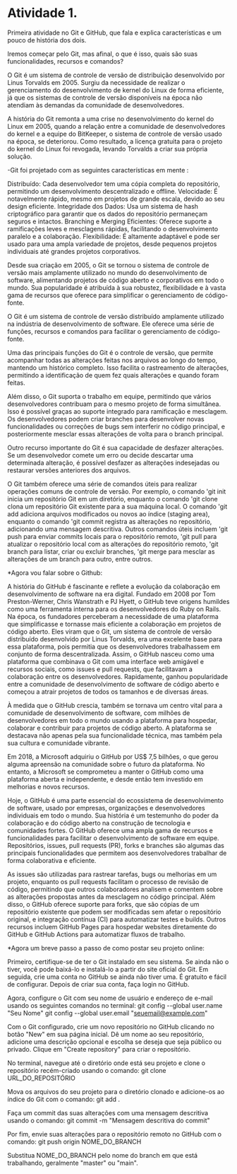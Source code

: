 # Atividade 1.
 Primeira atividade no Git e GitHub, que fala e explica características e um pouco de história dos dois.

 Iremos começar pelo Git, mas afinal, o que é isso, quais são suas funcionalidades, recursos e comandos?

O Git é um sistema de controle de versão de distribuição desenvolvido por Linus Torvalds em 2005. Surgiu da necessidade de realizar o gerenciamento do desenvolvimento de kernel do Linux de forma eficiente, já que os sistemas de controle de versão disponíveis na época não atendiam às demandas da comunidade de desenvolvedores.

A história do Git remonta a uma crise no desenvolvimento do kernel do Linux em 2005, quando a relação entre a comunidade de desenvolvedores do kernel e a equipe do BitKeeper, o sistema de controle de versão usado na época, se deteriorou. Como resultado, a licença gratuita para o projeto do kernel do Linux foi revogada, levando Torvalds a criar sua própria solução.

-Git foi projetado com as seguintes características em mente : 

Distribuído: Cada desenvolvedor tem uma cópia completa do repositório, permitindo um desenvolvimento descentralizado e offline.
Velocidade: É notavelmente rápido, mesmo em projetos de grande escala, devido ao seu design eficiente.
Integridade dos Dados: Usa um sistema de hash criptográfico para garantir que os dados do repositório permaneçam seguros e intactos.
Branching e Merging Eficientes: Oferece suporte a ramificações leves e mesclagens rápidas, facilitando o desenvolvimento paralelo e a colaboração.
Flexibilidade: É altamente adaptável e pode ser usado para uma ampla variedade de projetos, desde pequenos projetos individuais até grandes projetos corporativos.

Desde sua criação em 2005, o Git se tornou o sistema de controle de versão mais amplamente utilizado no mundo do desenvolvimento de software, alimentando projetos de código aberto e corporativos em todo o mundo. Sua popularidade é atribuída à sua robustez, flexibilidade e à vasta gama de recursos que oferece para simplificar o gerenciamento de código-fonte.

O Git é um sistema de controle de versão distribuído amplamente utilizado na indústria de desenvolvimento de software. Ele oferece uma série de funções, recursos e comandos para facilitar o gerenciamento de código-fonte.

Uma das principais funções do Git é o controle de versão, que permite acompanhar todas as alterações feitas nos arquivos ao longo do tempo, mantendo um histórico completo. Isso facilita o rastreamento de alterações, permitindo a identificação de quem fez quais alterações e quando foram feitas.

Além disso, o Git suporta o trabalho em equipe, permitindo que vários desenvolvedores contribuam para o mesmo projeto de forma simultânea. Isso é possível graças ao suporte integrado para ramificação e mesclagem. Os desenvolvedores podem criar branches para desenvolver novas funcionalidades ou correções de bugs sem interferir no código principal, e posteriormente mesclar essas alterações de volta para o branch principal.

Outro recurso importante do Git é sua capacidade de desfazer alterações. Se um desenvolvedor comete um erro ou decide descartar uma determinada alteração, é possível desfazer as alterações indesejadas ou restaurar versões anteriores dos arquivos.

O Git também oferece uma série de comandos úteis para realizar operações comuns de controle de versão. Por exemplo, o comando 'git init inicia um repositório Git em um diretório, enquanto o comando 'git clone clona um repositório Git existente para a sua máquina local. O comando 'git add adiciona arquivos modificados ou novos ao índice (staging area), enquanto o comando 'git commit registra as alterações no repositório, adicionando uma mensagem descritiva. Outros comandos úteis incluem 'git push para enviar commits locais para o repositório remoto, 'git pull para atualizar o repositório local com as alterações do repositório remoto, 'git branch para listar, criar ou excluir branches, 'git merge para mesclar as alterações de um branch para outro, entre outros.


*Agora vou falar sobre o Github:


A história do GitHub é fascinante e reflete a evolução da colaboração em desenvolvimento de software na era digital. Fundado em 2008 por Tom Preston-Werner, Chris Wanstrath e PJ Hyett, o GitHub teve origens humildes como uma ferramenta interna para os desenvolvedores do Ruby on Rails. Na época, os fundadores perceberam a necessidade de uma plataforma que simplificasse e tornasse mais eficiente a colaboração em projetos de código aberto. Eles viram que o Git, um sistema de controle de versão distribuído desenvolvido por Linus Torvalds, era uma excelente base para essa plataforma, pois permitia que os desenvolvedores trabalhassem em conjunto de forma descentralizada. Assim, o GitHub nasceu como uma plataforma que combinava o Git com uma interface web amigável e recursos sociais, como issues e pull requests, que facilitavam a colaboração entre os desenvolvedores. Rapidamente, ganhou popularidade entre a comunidade de desenvolvimento de software de código aberto e começou a atrair projetos de todos os tamanhos e de diversas áreas.

À medida que o GitHub crescia, também se tornava um centro vital para a comunidade de desenvolvimento de software, com milhões de desenvolvedores em todo o mundo usando a plataforma para hospedar, colaborar e contribuir para projetos de código aberto. A plataforma se destacava não apenas pela sua funcionalidade técnica, mas também pela sua cultura e comunidade vibrante.

Em 2018, a Microsoft adquiriu o GitHub por US$ 7,5 bilhões, o que gerou alguma apreensão na comunidade sobre o futuro da plataforma. No entanto, a Microsoft se comprometeu a manter o GitHub como uma plataforma aberta e independente, e desde então tem investido em melhorias e novos recursos.

Hoje, o GitHub é uma parte essencial do ecossistema de desenvolvimento de software, usado por empresas, organizações e desenvolvedores individuais em todo o mundo. Sua história é um testemunho do poder da colaboração e do código aberto na construção de tecnologia e comunidades fortes. O GitHub oferece uma ampla gama de recursos e funcionalidades para facilitar o desenvolvimento de software em equipe. Repositórios, issues, pull requests (PR), forks e branches são algumas das principais funcionalidades que permitem aos desenvolvedores trabalhar de forma colaborativa e eficiente.

As issues são utilizadas para rastrear tarefas, bugs ou melhorias em um projeto, enquanto os pull requests facilitam o processo de revisão de código, permitindo que outros colaboradores analisem e comentem sobre as alterações propostas antes da mesclagem no código principal. Além disso, o GitHub oferece suporte para forks, que são cópias de um repositório existente que podem ser modificadas sem afetar o repositório original, e integração contínua (CI) para automatizar testes e builds. Outros recursos incluem GitHub Pages para hospedar websites diretamente do GitHub e GitHub Actions para automatizar fluxos de trabalho.



*Agora um breve passo a passo de como postar seu projeto online:

Primeiro, certifique-se de ter o Git instalado em seu sistema. Se ainda não o tiver, você pode baixá-lo e instalá-lo a partir do site oficial do Git. Em seguida, crie uma conta no GitHub se ainda não tiver uma. É gratuito e fácil de configurar. Depois de criar sua conta, faça login no GitHub.

Agora, configure o Git com seu nome de usuário e endereço de e-mail usando os seguintes comandos no terminal:
git config --global user.name "Seu Nome"
git config --global user.email "seuemail@example.com"

Com o Git configurado, crie um novo repositório no GitHub clicando no botão "New" em sua página inicial. Dê um nome ao seu repositório, adicione uma descrição opcional e escolha se deseja que seja público ou privado. Clique em "Create repository" para criar o repositório.

No terminal, navegue até o diretório onde está seu projeto e clone o repositório recém-criado usando o comando:
git clone URL_DO_REPOSITÓRIO

Mova os arquivos do seu projeto para o diretório clonado e adicione-os ao índice do Git com o comando:
git add .

Faça um commit das suas alterações com uma mensagem descritiva usando o comando:
git commit -m "Mensagem descritiva do commit"

Por fim, envie suas alterações para o repositório remoto no GitHub com o comando:
git push origin NOME_DO_BRANCH

Substitua NOME_DO_BRANCH pelo nome do branch em que está trabalhando, geralmente "master" ou "main".


